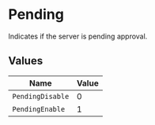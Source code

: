 # Pending

Indicates if the server is pending approval.


## Values

| Name             | Value            |
| ---------------- | ---------------- |
| `PendingDisable` | 0                |
| `PendingEnable`  | 1                |